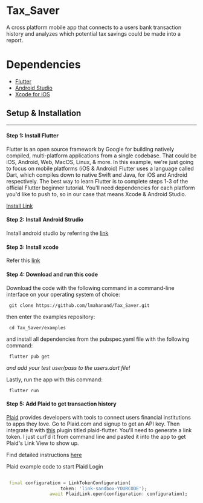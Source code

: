 # Tax_Saver
A cross platform mobile app that connects to a users bank transaction history and analyzes which potential tax savings could be made into a report.

# Dependencies
- [Flutter](https://docs.flutter.dev/)
- [Android Studio](https://developer.android.com/studio)
- [Xcode for iOS](https://developer.apple.com/xcode/)

## Setup & Installation
-------------------------------------------------

#### Step 1: Install Flutter

Flutter is an open source framework by Google for building natively compiled, multi-platform applications from a single codebase. That could be iOS, Android, Web, MacOS, Linux, & more. In this example, we're just going to focus on mobile platforms (iOS & Android) Flutter uses a language called Dart, which compiles down to native Swift and Java, for iOS and Android respectively. The best way to learn Flutter is to complete steps 1-3 of the official Flutter beginner tutorial. You'll need dependencies for each platform you'd like to push to, so in our case that means Xcode & Android Studio.

[Install  Link ](https://docs.flutter.dev/get-started/install)

#### Step 2: Install Android Strudio

Install android studio by referring the [link](https://developer.android.com/studio)

#### Step 3: Install xcode

Refer this [link](https://www.freecodecamp.org/news/install-xcode-command-line-tools/)

#### Step 4: Download and run this code

Download the code with the following command in a command-line interface on your operating system of choice:

`` 
git clone https://github.com/lmahanand/Tax_Saver.git
`` 

then enter the examples repository:

`` 
cd Tax_Saver/examples
``

and install all dependencies from the pubspec.yaml file with the following command:

`` 
flutter pub get
``

*and add your test user/pass to the users.dart file!*

Lastly, run the app with this command:

`` 
flutter run
``

#### Step 5: Add Plaid to get transaction history

[Plaid](https://plaid.com/) provides developers with tools to connect users  financial institutions to apps they love. Go to Plaid.com and signup to get an API key. Then integrate it with [this](https://github.com/jorgefspereira/plaid_flutter) plugin titled plaid-flutter. You'll need to generate a link token. I just curl'd it from command line and pasted it into the app to get Plaid's Link View to show up.

Find detailed instructions [here](https://dashboard.plaid.com/overview/sandbox)

Plaid example code to start Plaid Login

```Dart

 final configuration = LinkTokenConfiguration(
                    token: 'link-sandbox-YOURCODE');
                await PlaidLink.open(configuration: configuration);
```
